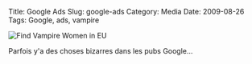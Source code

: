 Title: Google Ads
Slug: google-ads
Category: Media
Date: 2009-08-26
Tags: Google, ads, vampire

![Find Vampire Women in EU]({filename}/images/2009/google_ads_vampire.png)

Parfois y'a des choses bizarres dans les pubs Google...
